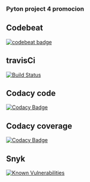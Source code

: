 ### Pyton project 4 promocion

## Codebeat
[![codebeat badge](https://codebeat.co/badges/ac0890a4-7330-410e-8981-c76c23045d3f)](https://codebeat.co/projects/github-com-koliva1993-my_project-master)

## travisCi
[![Build Status](https://travis-ci.org/koliva1993/my_project.svg?branch=master)](https://travis-ci.org/koliva1993/my_project)
## Codacy code
[![Codacy Badge](https://api.codacy.com/project/badge/Grade/48e9f630a3ef4fac8aa88c3c9ddbb42e)](https://www.codacy.com/app/koliva1993/my_project?utm_source=github.com&amp;utm_medium=referral&amp;utm_content=koliva1993/my_project&amp;utm_campaign=Badge_Grade)
## Codacy coverage
[![Codacy Badge](https://api.codacy.com/project/badge/Coverage/d66776706db94ed5b641e13d5738dca0)](https://www.codacy.com/app/schubert_david/python_ci_setup?utm_source=github.com&utm_medium=referral&utm_content=scrodrig/python_ci_setup&utm_campaign=Badge_Coverage)
## Snyk
[![Known Vulnerabilities](https://snyk.io/test/github/scrodrig/python_ci_setup/badge.svg?targetFile=requirements.txt)](https://snyk.io/test/github/scrodrig/python_ci_setup?targetFile=requirements.txt)
